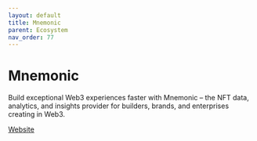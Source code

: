 ```yaml
---
layout: default
title: Mnemonic
parent: Ecosystem
nav_order: 77
---
```

# Mnemonic

Build exceptional Web3 experiences faster with Mnemonic – the NFT data, analytics, and insights provider for builders, brands, and enterprises creating in Web3.

[Website](https://www.mnemonichq.com/)
